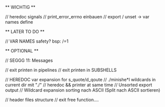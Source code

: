 ** WICHTIG **

// heredoc signals
// print_error_errno einbauen
// export / unset -> var names define

** LATER TO DO **

// VAR NAMES safety? bsp: /=1

** OPTIONAL **

// SEGGG 11: Messages

// exit printen in pipelines
// exit printen in SUBSHELLS

// HEREDOC var expansion for s_quote/d_qoute
// ./minishe*l wildcards in current dir mit "./"
// heredoc && printer at same time
// Unsorted export output
// Wildcard expansion sorting nach ASCII (Split nach ASCII sortieren)

// header files structure
// exit free function....
